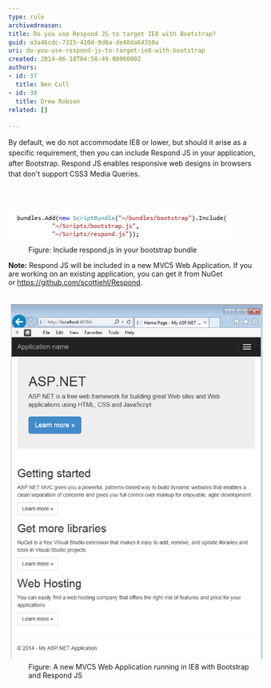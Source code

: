 ```yaml
---
type: rule
archivedreason: 
title: Do you use Respond JS to target IE8 with Bootstrap?
guid: a3a46cdc-7315-410d-8d6a-de40da64350a
uri: do-you-use-respond-js-to-target-ie8-with-bootstrap
created: 2014-06-18T04:58:49.0000000Z
authors:
- id: 37
  title: Ben Cull
- id: 38
  title: Drew Robson
related: []

---
```



<p><span style="line-height:20.8px;">By default, we do not accommodate IE8 or lower, but should it arise as a specific requirement, then you can include Respond JS in your application, after Bootstrap. Respond JS enables responsive web designs in browsers that don't support CSS3 Media Queries.​<br></span></p>
<br><excerpt class='endintro'></excerpt><br>
<dl class="image"><dt><img src="18-06-2014 2-04-12 PM.png" alt="18-06-2014 2-04-12 PM.png" /><br></dt><dd>Figure: Include respond.js in your bootstrap bundle</dd></dl><p><b>Note:</b> Respond JS will be included in a new MVC5 Web Application. If you are working on an existing application, you can get it from NuGet or <a href="https://github.com/scottjehl/Respond">https://github.com/scottjehl/Respond​</a>.</p><dl class="image"><dt>​<img src="18-06-2014 2-15-09 PM.png" alt="18-06-2014 2-15-09 PM.png" style="margin:5px;width:550px;" /></dt><dd>Figure: A new MVC5 Web Application running in IE8 with Bootstrap and Respond JS​</dd></dl>


